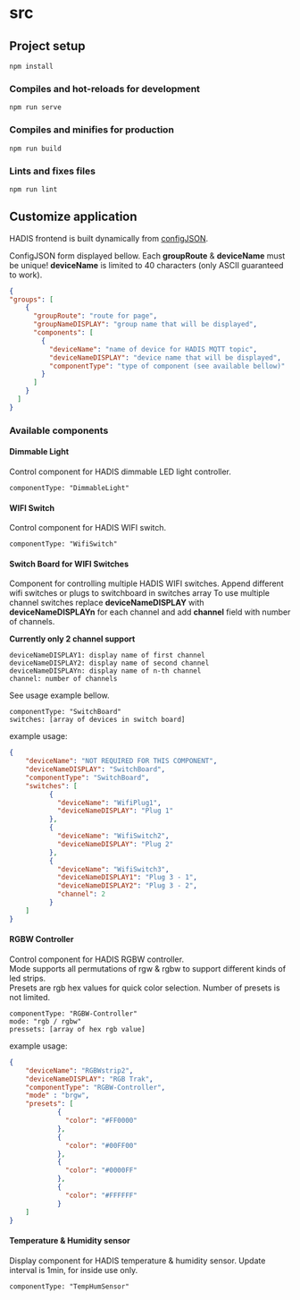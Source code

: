 # src

## Project setup
```
npm install
```

### Compiles and hot-reloads for development
```
npm run serve
```

### Compiles and minifies for production
```
npm run build
```

### Lints and fixes files
```
npm run lint
```

## Customize application
HADIS frontend is built dynamically from [configJSON](src/configJSON.json).

ConfigJSON form displayed bellow.
Each **groupRoute** & **deviceName** must be unique! 
**deviceName** is limited to 40 characters (only ASCII guaranteed to work).

```JSON
{
"groups": [
    {
      "groupRoute": "route for page",
      "groupNameDISPLAY": "group name that will be displayed",
      "components": [
        {
          "deviceName": "name of device for HADIS MQTT topic",
          "deviceNameDISPLAY": "device name that will be displayed",
          "componentType": "type of component (see available bellow)"
        }
      ]
    }
  ]
}
```

### Available components

#### Dimmable Light
Control component for HADIS dimmable LED light controller.
```
componentType: "DimmableLight"
```

#### WIFI Switch
Control component for HADIS WIFI switch.
```
componentType: "WifiSwitch"
```

#### Switch Board for WIFI Switches
Component for controlling multiple HADIS WIFI switches.
Append different wifi switches or plugs to switchboard in switches array
To use multiple channel switches replace **deviceNameDISPLAY** with **deviceNameDISPLAYn** for each channel and add **channel** field with number of channels.

**Currently only 2 channel support**
```
deviceNameDISPLAY1: display name of first channel
deviceNameDISPLAY2: display name of second channel
deviceNameDISPLAYn: display name of n-th channel
channel: number of channels
```

See usage example bellow.
```
componentType: "SwitchBoard"
switches: [array of devices in switch board]
```

example usage:
```JSON
{
    "deviceName": "NOT REQUIRED FOR THIS COMPONENT",
    "deviceNameDISPLAY": "SwitchBoard",
    "componentType": "SwitchBoard",
    "switches": [
          {
            "deviceName": "WifiPlug1",
            "deviceNameDISPLAY": "Plug 1"
          },
          {
            "deviceName": "WifiSwitch2",
            "deviceNameDISPLAY": "Plug 2"
          },
          {
            "deviceName": "WifiSwitch3",
            "deviceNameDISPLAY1": "Plug 3 - 1",
            "deviceNameDISPLAY2": "Plug 3 - 2",
            "channel": 2
          }
    ]
}
```

#### RGBW Controller
Control component for HADIS RGBW controller.\
Mode supports all permutations of rgw & rgbw to support different kinds of led strips.\
Presets are rgb hex values for quick color selection. Number of presets is not limited.

```
componentType: "RGBW-Controller"
mode: "rgb / rgbw"
pressets: [array of hex rgb value]
```

example usage:
```JSON
{
    "deviceName": "RGBWstrip2",
    "deviceNameDISPLAY": "RGB Trak",
    "componentType": "RGBW-Controller",
    "mode" : "brgw",
    "presets": [
            {
              "color": "#FF0000"
            },
            {
              "color": "#00FF00"
            },
            {
              "color": "#0000FF"
            },
            {
              "color": "#FFFFFF"
            }
    ]
}
```

#### Temperature & Humidity sensor
Display component for HADIS temperature & humidity sensor.
Update interval is 1min, for inside use only.

```
componentType: "TempHumSensor"
```
